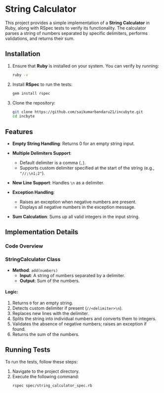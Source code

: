  # String Calculator

This project provides a simple implementation of a **String Calculator** in Ruby, along with RSpec tests to verify its functionality. The calculator parses a string of numbers separated by specific delimiters, performs validations, and returns their sum.


## Installation

1. Ensure that **Ruby** is installed on your system. You can verify by running:
   ```bash
   ruby -v

2. Install **RSpec** to run the tests:
    ```bash
    gem install rspec

3. Clone the repository:
    ```bash
    git clone https://github.com/saikumarbandaru21/incubyte.git
    cd incbyte

## Features

- **Empty String Handling**:
  Returns 0 for an empty string input.

- **Multiple Delimiters Support**:
  - Default delimiter is a comma (`,`).
  - Supports custom delimiter specified at the start of the string (e.g., `"//;\n1;2"`).

- **New Line Support**:
  Handles `\n` as a delimiter.

- **Exception Handling**:
  - Raises an exception when negative numbers are present.
  - Displays all negative numbers in the exception message.

- **Sum Calculation**:
  Sums up all valid integers in the input string.


## Implementation Details

### Code Overview

### StringCalculator Class

- **Method**: `add(numbers)`
  - **Input**: A string of numbers separated by a delimiter.
  - **Output**: Sum of the numbers.

#### Logic:
1. Returns `0` for an empty string.
2. Detects custom delimiter if present (`//<delimiter>\n`).
3. Replaces new lines with the delimiter.
4. Splits the string into individual numbers and converts them to integers.
5. Validates the absence of negative numbers; raises an exception if found.
6. Returns the sum of the numbers.

## Running Tests

To run the tests, follow these steps:

1. Navigate to the project directory.
2. Execute the following command:
   ```bash
   rspec spec/string_calculator_spec.rb
